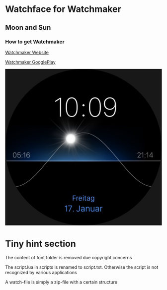 # Watchface for Watchmaker
## Moon and Sun

### How to get Watchmaker
[Watchmaker Website](https://getwatchmaker.com/)

[Watchmaker GooglePlay](https://play.google.com/store/apps/details?id=slide.watchFrenzy.premium&hl=de&gl=US)

![Preview](https://github.com/LarsInteractive/MoonAndSun-Watchmaker/blob/master/preview.jpg)


# Tiny hint section
The content of font folder is removed due copyright concerns

The script.lua in scripts is renamed to script.txt. Otherwise the script is not recognized by various applications

A watch-file is simply a zip-file with a certain structure